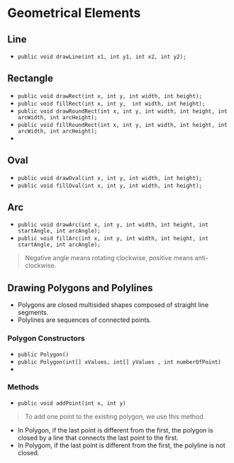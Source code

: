 # Geometrical Elements

## Line
- ```public void drawLine(int x1, int y1, int x2, int y2);```

## Rectangle
- ```public void drawRect(int x, int y, int width, int height);```
- ```public void fillRect(int x, int y,  int width, int height);```
- ```public void drawRoundRect(int x, int y, int width, int height, int arcWidth, int arcHeight);```
- ```public void fillRoundRect(int x, int y, int width, int height, int arcWidth, int arcHeight);```
- 
## Oval
- ```public void drawOval(int x, int y, int width, int height);```
- ```public void fillOval(int x, int y, int width, int height);```

## Arc
- ```public void drawArc(int x, int y, int width, int height, int startAngle, int arcAngle);```
- ```public void fillArc(int x, int y, int width, int height, int startAngle, int arcAngle);```

> Negative angle means rotating clockwise, positive means anti-clockwise.

## Drawing Polygons and Polylines

- Polygons are closed multisided shapes composed of straight line segments.
- Polylines are sequences of connected points.

### Polygon Constructors
- ```public Polygon()```
- ```public Polygon(int[] xValues, int[] yValues , int numberOfPoint)```
- 
### Methods
- ```public void addPoint(int x, int y)```
> To add one point to the existing polygon, we use this method.

- In Polygon, if the last point is different from the first, the polygon is closed by a line that connects the last point to the first.
- In Polygom, if the last point is different from the first, the polyline is not closed.
